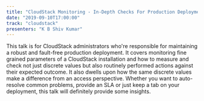 ```yaml
---
title: "CloudStack Monitoring - In-Depth Checks For Production Deployments"
date: "2019-09-10T17:00:00"
track: "cloudstack"
presenters: "K B Shiv Kumar"
---
```


This talk is for CloudStack administrators who're responsible for maintaining a robust and fault-free production deployment. It covers monitoring fine grained parameters of a CloudStack installation and how to measure and check not just discrete values but also routinely performed actions against their expected outcome. It also dwells upon how the same discrete values make a difference from an access perspective. Whether you want to auto-resolve common problems, provide an SLA or just keep a tab on your deployment, this talk will definitely provide some insights.